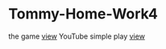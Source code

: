 # Tommy-Home-Work4
the game [view](https://tommy-bar.itch.io/spaceshipwithpower)
YouTube simple play [view](https://youtu.be/flQ6ngAkQes)

